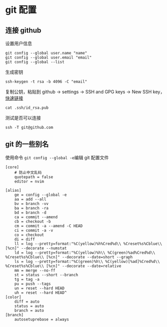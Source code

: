 # git 配置

## 连接 github

设置用户信息

```shell
git config --global user.name "name"
git config --global user.email "email"
git config --global --list
```

生成密钥

```shell
ssh-keygen -t rsa -b 4096 -C "email"
```

复制公钥，粘贴到 github -> settings -> SSH and GPG keys -> New SSH key，[快速链接](https://github.com/settings/keys)

```shell
cat .ssh/id_rsa.pub
```

测试是否可以连接

```shell
ssh -T git@github.com
```

## git 的一些别名

使用命令 `git config --global -e`编辑 git 配置文件

```property
[core]
    # 防止中文乱码
    quotepath = false
    editor = nvim

[alias]
    ge = config --global -e
    aa = add --all
    bv = branch -vv
    ba = branch -ra
    bd = branch -d
    ca = commit --amend
    cb = checkout -b
    cm = commit -a --amend -C HEAD
    ci = commit -a -v
    co = checkout
    di = diff
    ll = log --pretty=format:"%C(yellow)%h%Cred%d\\ %Creset%s%Cblue\\ [%cn]" --decorate --numstat
    ld = log --pretty=format:"%C(yellow)%h\\ %C(green)%ad%Cred%d\\ %Creset%s%Cblue\\ [%cn]" --decorate --date=short --graph
    ls = log --pretty=format:"%C(green)%h\\ %C(yellow)[%ad]%Cred%d\\ %Creset%s%Cblue\\ [%cn]" --decorate --date=relative
    mm = merge --no-ff
    st = status --short --branch
    tg = tag -a
    pu = push --tags
    un = reset --hard HEAD
    uh = reset --hard HEAD^
[color]
    diff = auto
    status = auto
    branch = auto
[branch]
    autosetuprebase = always
```
